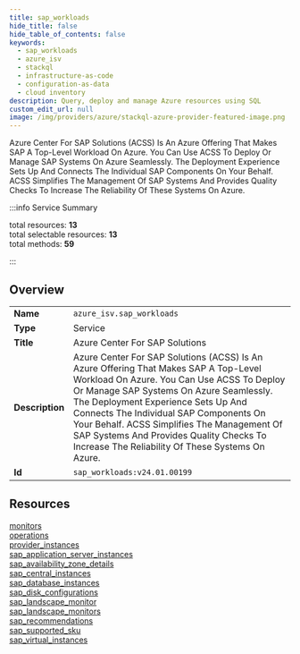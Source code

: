 ```yaml
---
title: sap_workloads
hide_title: false
hide_table_of_contents: false
keywords:
  - sap_workloads
  - azure_isv
  - stackql
  - infrastructure-as-code
  - configuration-as-data
  - cloud inventory
description: Query, deploy and manage Azure resources using SQL
custom_edit_url: null
image: /img/providers/azure/stackql-azure-provider-featured-image.png
---
```


Azure Center For SAP Solutions (ACSS) Is An Azure Offering That Makes SAP A Top-Level Workload On Azure. You Can Use ACSS To Deploy Or Manage SAP Systems On Azure Seamlessly. The Deployment Experience Sets Up And Connects The Individual SAP Components On Your Behalf. ACSS Simplifies The Management Of SAP Systems And Provides Quality Checks To Increase The Reliability Of These Systems On Azure.  
    
:::info Service Summary

<div class="row">
<div class="providerDocColumn">
<span>total resources:&nbsp;<b>13</b></span><br />
<span>total selectable resources:&nbsp;<b>13</b></span><br />
<span>total methods:&nbsp;<b>59</b></span><br />
</div>
</div>

:::

## Overview
<table><tbody>
<tr><td><b>Name</b></td><td><code>azure_isv.sap_workloads</code></td></tr>
<tr><td><b>Type</b></td><td>Service</td></tr>
<tr><td><b>Title</b></td><td>Azure Center For SAP Solutions</td></tr>
<tr><td><b>Description</b></td><td>Azure Center For SAP Solutions (ACSS) Is An Azure Offering That Makes SAP A Top-Level Workload On Azure. You Can Use ACSS To Deploy Or Manage SAP Systems On Azure Seamlessly. The Deployment Experience Sets Up And Connects The Individual SAP Components On Your Behalf. ACSS Simplifies The Management Of SAP Systems And Provides Quality Checks To Increase The Reliability Of These Systems On Azure.</td></tr>
<tr><td><b>Id</b></td><td><code>sap_workloads:v24.01.00199</code></td></tr>
</tbody></table>

## Resources
<div class="row">
<div class="providerDocColumn">
<a href="/providers/azure_isv/sap_workloads/monitors/">monitors</a><br />
<a href="/providers/azure_isv/sap_workloads/operations/">operations</a><br />
<a href="/providers/azure_isv/sap_workloads/provider_instances/">provider_instances</a><br />
<a href="/providers/azure_isv/sap_workloads/sap_application_server_instances/">sap_application_server_instances</a><br />
<a href="/providers/azure_isv/sap_workloads/sap_availability_zone_details/">sap_availability_zone_details</a><br />
<a href="/providers/azure_isv/sap_workloads/sap_central_instances/">sap_central_instances</a><br />
<a href="/providers/azure_isv/sap_workloads/sap_database_instances/">sap_database_instances</a><br />
</div>
<div class="providerDocColumn">
<a href="/providers/azure_isv/sap_workloads/sap_disk_configurations/">sap_disk_configurations</a><br />
<a href="/providers/azure_isv/sap_workloads/sap_landscape_monitor/">sap_landscape_monitor</a><br />
<a href="/providers/azure_isv/sap_workloads/sap_landscape_monitors/">sap_landscape_monitors</a><br />
<a href="/providers/azure_isv/sap_workloads/sap_recommendations/">sap_recommendations</a><br />
<a href="/providers/azure_isv/sap_workloads/sap_supported_sku/">sap_supported_sku</a><br />
<a href="/providers/azure_isv/sap_workloads/sap_virtual_instances/">sap_virtual_instances</a><br />
</div>
</div>
